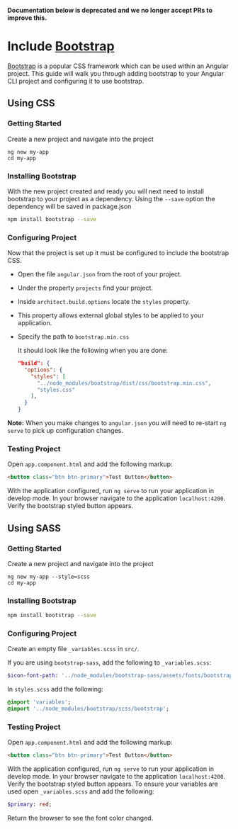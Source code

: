 <!-- Links in /docs/documentation should NOT have `.md` at the end, because they end up in our wiki at release. -->
**Documentation below is deprecated and we no longer accept PRs to improve this.**

# Include [Bootstrap](http://getbootstrap.com/)

[Bootstrap](http://getbootstrap.com/) is a popular CSS framework which can be used within an Angular project.
This guide will walk you through adding bootstrap to your Angular CLI project and configuring it to use bootstrap.

## Using CSS

### Getting Started

Create a new project and navigate into the project

```
ng new my-app
cd my-app
```

### Installing Bootstrap

With the new project created and ready you will next need to install bootstrap to your project as a dependency.
Using the `--save` option the dependency will be saved in package.json

```sh
npm install bootstrap --save
```

### Configuring Project

Now that the project is set up it must be configured to include the bootstrap CSS.

- Open the file `angular.json` from the root of your project.
- Under the property `projects` find your project.
- Inside `architect.build.options` locate the `styles` property.
- This property allows external global styles to be applied to your application.
- Specify the path to `bootstrap.min.css`

  It should look like the following when you are done:
  ```json
  "build": {
    "options": {
      "styles": [
        "../node_modules/bootstrap/dist/css/bootstrap.min.css",
        "styles.css"
      ],
    }
  }
  ```

**Note:** When you make changes to `angular.json` you will need to re-start `ng serve` to pick up configuration changes.

### Testing Project

Open `app.component.html` and add the following markup:

```html
<button class="btn btn-primary">Test Button</button>
```

With the application configured, run `ng serve` to run your application in develop mode.
In your browser navigate to the application `localhost:4200`.
Verify the bootstrap styled button appears.

## Using SASS

### Getting Started

Create a new project and navigate into the project

```
ng new my-app --style=scss
cd my-app
```

### Installing Bootstrap

```sh
npm install bootstrap --save
```

### Configuring Project

Create an empty file `_variables.scss` in `src/`.

If you are using `bootstrap-sass`, add the following to `_variables.scss`:

```sass
$icon-font-path: '../node_modules/bootstrap-sass/assets/fonts/bootstrap/';
```

In `styles.scss` add the following:

```sass
@import 'variables';
@import '../node_modules/bootstrap/scss/bootstrap';
```

### Testing Project

Open `app.component.html` and add the following markup:

```html
<button class="btn btn-primary">Test Button</button>
```

With the application configured, run `ng serve` to run your application in develop mode.
In your browser navigate to the application `localhost:4200`.
Verify the bootstrap styled button appears.
To ensure your variables are used open `_variables.scss` and add the following:

```sass
$primary: red;
```

Return the browser to see the font color changed.
